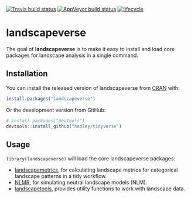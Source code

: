 
<!-- README.md is generated from README.Rmd. Please edit that file -->

[![Travis build
status](https://travis-ci.org/r-spatialecology/landscapeverse.svg?branch=master)](https://travis-ci.org/r-spatialecology/landscapeverse)
[![AppVeyor build
status](https://ci.appveyor.com/api/projects/status/github/r-spatialecology/landscapeverse?branch=master&svg=true)](https://ci.appveyor.com/project/r-spatialecology/landscapeverse)
[![lifecycle](https://img.shields.io/badge/lifecycle-maturing-blue.svg)](https://www.tidyverse.org/lifecycle/#maturing)

# landscapeverse

The goal of **landscapeverse** is to make it easy to install and load
core packages for landscape analysis in a single command.

## Installation

You can install the released version of landscapeverse from
[CRAN](https://CRAN.R-project.org) with:

``` r
install.packages("landscapeverse")
```

Or the development version from GitHub:

``` r
# install.packages("devtools")
devtools::install_github("hadley/tidyverse")
```

## Usage

`library(landscapeverse)` will load the core landscapeverse
    packages:

  - [landscapemetrics](https://r-spatialecology.github.io/landscapemetrics/),
    for calculating landscape metrics for categorical landscape patterns
    in a tidy workflow.
  - [NLMR](https://ropensci.github.io/NLMR/), for simulating neutral
    landscape models (NLM).
  - [landscapetools](https://ropensci.github.io/landscapetools/),
    provides utility functions to work with landscape data.
